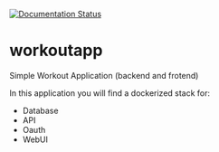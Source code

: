 [![Documentation Status](http://readthedocs.org/projects/workoutapp/badge/?version=latest)](http://workoutapp.readthedocs.io/en/latest/?badge=latest)

# workoutapp
Simple Workout Application (backend and frotend)

In this application you will find a dockerized stack for:

- Database
- API
- Oauth
- WebUI
